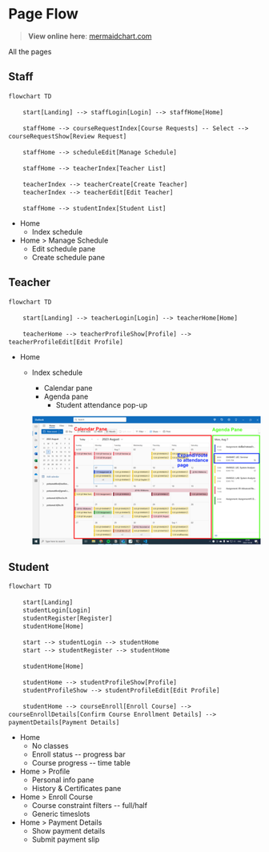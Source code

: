 # Page Flow

> **View online here**: [mermaidchart.com](https://www.mermaidchart.com/raw/7d0eb959-dbbf-4d38-822f-5882321e7f74?version=v0.1&theme=light&format=svg)  

All the pages

## Staff

```mermaid
flowchart TD

    start[Landing] --> staffLogin[Login] --> staffHome[Home]

    staffHome --> courseRequestIndex[Course Requests] -- Select --> courseRequestShow[Review Request]

    staffHome --> scheduleEdit[Manage Schedule]

    staffHome --> teacherIndex[Teacher List]

    teacherIndex --> teacherCreate[Create Teacher]
    teacherIndex --> teacherEdit[Edit Teacher]

    staffHome --> studentIndex[Student List]
```

- Home
    - Index schedule
- Home > Manage Schedule
    - Edit schedule pane
    - Create schedule pane


## Teacher

```mermaid
flowchart TD

    start[Landing] --> teacherLogin[Login] --> teacherHome[Home]

    teacherHome --> teacherProfileShow[Profile] --> teacherProfileEdit[Edit Profile]
```

- Home
    - Index schedule
        - Calendar pane
        - Agenda pane
            - Student attendance pop-up

        ![outlook-calendar-view-annotated.png](../images/outlook-calendar-view-annotated.png)


## Student

```mermaid
flowchart TD

    start[Landing]
    studentLogin[Login]
    studentRegister[Register]
    studentHome[Home]

    start --> studentLogin --> studentHome
    start --> studentRegister --> studentHome

    studentHome[Home]
    
    studentHome --> studentProfileShow[Profile]
    studentProfileShow --> studentProfileEdit[Edit Profile]

    studentHome --> courseEnroll[Enroll Course] --> courseEnrollDetails[Confirm Course Enrollment Details] --> paymentDetails[Payment Details]
```

- Home
    - No classes
    - Enroll status -- progress bar
    - Course progress -- time table
- Home > Profile
    - Personal info pane
    - History & Certificates pane
- Home > Enroll Course
    - Course constraint filters -- full/half
    - Generic timeslots
- Home > Payment Details
    - Show payment details
    - Submit payment slip
